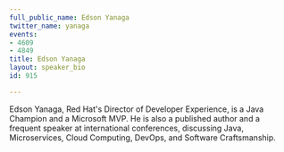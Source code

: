 ```yaml
---
full_public_name: Edson Yanaga
twitter_name: yanaga
events:
- 4609
- 4849
title: Edson Yanaga
layout: speaker_bio
id: 915

---
```

Edson Yanaga, Red Hat's Director of Developer Experience, is a Java Champion and a Microsoft MVP. He is also a published author and a frequent speaker at international conferences, discussing Java, Microservices, Cloud Computing, DevOps, and Software Craftsmanship. 